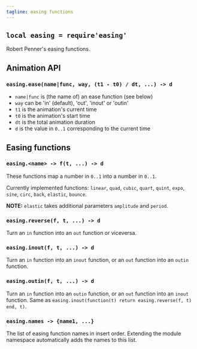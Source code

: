 ```yaml
---
tagline: easing functions
---
```


## `local easing = require'easing'`

Robert Penner's easing functions.

## Animation API

### `easing.ease(name|func, way, (t1 - t0) / dt, ...) -> d`

  * `name|func` is (the name of) an ease function (see below)
  * `way` can be 'in' (default), 'out', 'inout' or 'outin'
  * `t1` is the animation's current time
  * `t0` is the animation's start time
  * `dt` is the total animation duration
  * `d` is the value in `0..1` corresponding to the current time

## Easing functions

### `easing.<name> -> f(t, ...) -> d`

These functions map a number in `0..1` into a number in `0..1`.

Currently implemented functions: `linear`, `quad`, `cubic`, `quart`, `quint`,
`expo`, `sine`, `circ`, `back`, `elastic`, `bounce`.

__NOTE:__ `elastic` takes additional parameters `amplitude` and `period`.

### `easing.reverse(f, t, ...) -> d`

Turn an `in` function into an `out` function or viceversa.

### `easing.inout(f, t, ...) -> d`

Turn an `in` function into an `inout` function, or an `out` function into
an `outin` function.

### `easing.outin(f, t, ...) -> d`

Turn an `in` function into an `outin` function, or an `out` function into
an `inout` function.
Same as `easing.inout(function(t) return easing.reverse(f, t) end, t)`.

### `easing.names -> {name1, ...}`

The list of easing function names in insert order. Extending the module
namespace automatically adds the names to this list.
